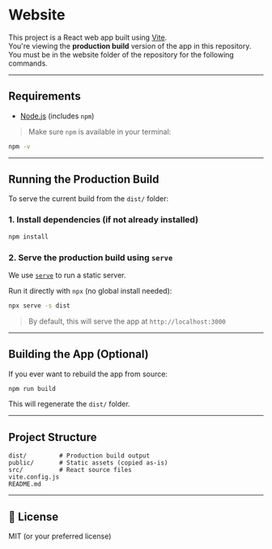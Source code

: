 # Website

This project is a React web app built using [Vite](https://vitejs.dev/).  
You're viewing the **production build** version of the app in this repository. You must be in the website folder of the repository for the following commands.

---

## Requirements

- [Node.js](https://nodejs.org/) (includes `npm`)

> Make sure `npm` is available in your terminal:
```bash
npm -v
```

---

## Running the Production Build

To serve the current build from the `dist/` folder:

### 1. Install dependencies (if not already installed)
```bash
npm install
```

### 2. Serve the production build using `serve`

We use [`serve`](https://www.npmjs.com/package/serve) to run a static server.

Run it directly with `npx` (no global install needed):

```bash
npx serve -s dist
```

> By default, this will serve the app at `http://localhost:3000`

---

## Building the App (Optional)

If you ever want to rebuild the app from source:

```bash
npm run build
```

This will regenerate the `dist/` folder.

---

## Project Structure

```
dist/         # Production build output
public/       # Static assets (copied as-is)
src/          # React source files
vite.config.js
README.md
```

---

## 📃 License

MIT (or your preferred license)

